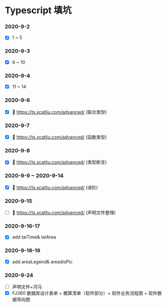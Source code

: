 <!--
 * @Author: ChrisLiu
 * @Date: 2020-09-02 23:56:29
 * @LastEditors: ChrisLiu
 * @LastEditTime: 2020-09-19 23:55:05
 * @Description: file content
-->

# Typescript 填坑

### 2020-9-2

- [x] 1 ~ 5

### 2020-9-3

- [x] 6 ~ 10

### 2020-9-4

- [x] 11 ~ 14

### 2020-9-6

- [x] :link: https://ts.xcatliu.com/advanced/ (联合类型)

### 2020-9-7

- [x] :link: https://ts.xcatliu.com/advanced/ (函数类型)

### 2020-9-8

- [x] :link: https://ts.xcatliu.com/advanced/ (类型断言)

### 2020-9-9 ~ 2020-9-14

- [x] :link: https://ts.xcatliu.com/advanced/ (进阶)

### 2020-9-15

- [ ] :link: https://ts.xcatliu.com/advanced/ (声明文件整理)

### 2020-9-16-17

- [x] add taiTime& taiArea

### 2020-9-18-19

- [x] add areaLegend& areadisPic

### 2020-9-24

- [ ] 声明文件+河马
- [x] FJ360 数据库设计表单 + 概算清单（软件部分）+ 软件业务流程图 + 软件数据导向图
